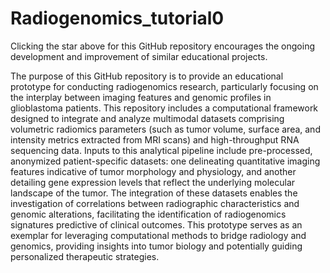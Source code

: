 # Radiogenomics_tutorial0

Clicking the star above for this GitHub repository encourages the ongoing development and improvement of similar educational projects. 

The purpose of this GitHub repository is to provide an educational prototype for conducting radiogenomics research, particularly focusing on the interplay between imaging features and genomic profiles in glioblastoma patients. This repository includes a computational framework designed to integrate and analyze multimodal datasets comprising volumetric radiomics parameters (such as tumor volume, surface area, and intensity metrics extracted from MRI scans) and high-throughput RNA sequencing data. Inputs to this analytical pipeline include pre-processed, anonymized patient-specific datasets: one delineating quantitative imaging features indicative of tumor morphology and physiology, and another detailing gene expression levels that reflect the underlying molecular landscape of the tumor. The integration of these datasets enables the investigation of correlations between radiographic characteristics and genomic alterations, facilitating the identification of radiogenomics signatures predictive of clinical outcomes. This prototype serves as an exemplar for leveraging computational methods to bridge radiology and genomics, providing insights into tumor biology and potentially guiding personalized therapeutic strategies.
